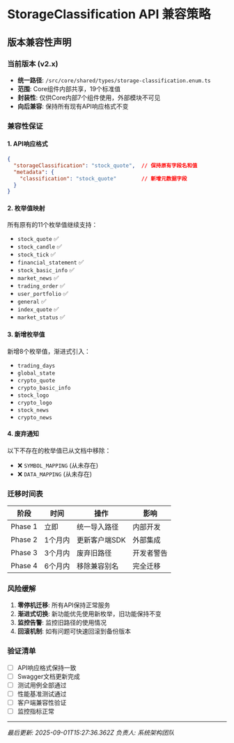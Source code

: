 # StorageClassification API 兼容策略

## 版本兼容性声明

### 当前版本 (v2.x)
- **统一路径**: `/src/core/shared/types/storage-classification.enum.ts`
- **范围**: Core组件内部共享，19个标准值
- **封装性**: 仅供Core内部7个组件使用，外部模块不可见
- **向后兼容**: 保持所有现有API响应格式不变

### 兼容性保证

#### 1. API响应格式
```json
{
  "storageClassification": "stock_quote",  // 保持原有字段名和值
  "metadata": {
    "classification": "stock_quote"        // 新增元数据字段
  }
}
```

#### 2. 枚举值映射
所有原有的11个枚举值继续支持：
- `stock_quote` ✅ 
- `stock_candle` ✅
- `stock_tick` ✅
- `financial_statement` ✅
- `stock_basic_info` ✅
- `market_news` ✅
- `trading_order` ✅
- `user_portfolio` ✅
- `general` ✅
- `index_quote` ✅
- `market_status` ✅

#### 3. 新增枚举值
新增8个枚举值，渐进式引入：
- `trading_days`
- `global_state`
- `crypto_quote`
- `crypto_basic_info`
- `stock_logo`
- `crypto_logo`
- `stock_news`
- `crypto_news`

#### 4. 废弃通知
以下不存在的枚举值已从文档中移除：
- ❌ `SYMBOL_MAPPING` (从未存在)
- ❌ `DATA_MAPPING` (从未存在)

### 迁移时间表

| 阶段 | 时间 | 操作 | 影响 |
|------|------|------|------|
| Phase 1 | 立即 | 统一导入路径 | 内部开发 |
| Phase 2 | 1个月内 | 更新客户端SDK | 外部集成 |
| Phase 3 | 3个月内 | 废弃旧路径 | 开发者警告 |
| Phase 4 | 6个月内 | 移除兼容别名 | 完全迁移 |

### 风险缓解

1. **零停机迁移**: 所有API保持正常服务
2. **渐进式切换**: 新功能优先使用新枚举，旧功能保持不变
3. **监控告警**: 监控旧路径的使用情况
4. **回滚机制**: 如有问题可快速回滚到备份版本

### 验证清单

- [ ] API响应格式保持一致
- [ ] Swagger文档更新完成
- [ ] 测试用例全部通过
- [ ] 性能基准测试通过
- [ ] 客户端兼容性验证
- [ ] 监控指标正常

---
*最后更新: 2025-09-01T15:27:36.362Z*
*负责人: 系统架构团队*
